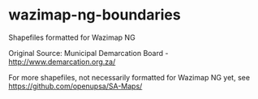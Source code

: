 # wazimap-ng-boundaries

Shapefiles formatted for Wazimap NG

Original Source: Municipal Demarcation Board - http://www.demarcation.org.za/

For more shapefiles, not necessarily formatted for Wazimap NG yet, see https://github.com/openupsa/SA-Maps/
